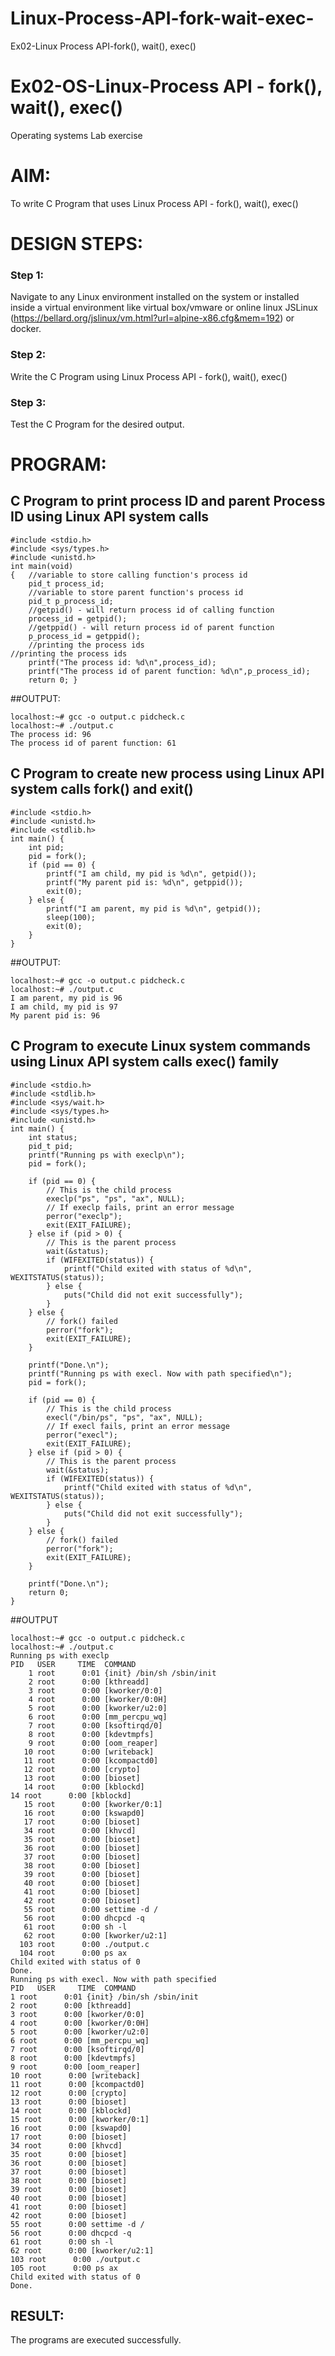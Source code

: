 # Linux-Process-API-fork-wait-exec-
Ex02-Linux Process API-fork(), wait(), exec()
# Ex02-OS-Linux-Process API - fork(), wait(), exec()
Operating systems Lab exercise


# AIM:
To write C Program that uses Linux Process API - fork(), wait(), exec()

# DESIGN STEPS:

### Step 1:

Navigate to any Linux environment installed on the system or installed inside a virtual environment like virtual box/vmware or online linux JSLinux (https://bellard.org/jslinux/vm.html?url=alpine-x86.cfg&mem=192) or docker.

### Step 2:

Write the C Program using Linux Process API - fork(), wait(), exec()

### Step 3:

Test the C Program for the desired output. 

# PROGRAM:

## C Program to print process ID and parent Process ID using Linux API system calls
```
#include <stdio.h>
#include <sys/types.h>
#include <unistd.h>
int main(void)
{	//variable to store calling function's process id
	pid_t process_id;
	//variable to store parent function's process id
	pid_t p_process_id;
	//getpid() - will return process id of calling function
	process_id = getpid();
	//getppid() - will return process id of parent function
	p_process_id = getppid();
	//printing the process ids
//printing the process ids
	printf("The process id: %d\n",process_id);
	printf("The process id of parent function: %d\n",p_process_id);
	return 0; }
```

##OUTPUT:
```
localhost:~# gcc -o output.c pidcheck.c
localhost:~# ./output.c
The process id: 96
The process id of parent function: 61
```
## C Program to create new process using Linux API system calls fork() and exit()
```
#include <stdio.h>
#include <unistd.h>
#include <stdlib.h>
int main() {
    int pid;
    pid = fork();
    if (pid == 0) {
        printf("I am child, my pid is %d\n", getpid());
        printf("My parent pid is: %d\n", getppid());
        exit(0);
    } else {
        printf("I am parent, my pid is %d\n", getpid());
        sleep(100);
        exit(0);
    }
}
```
##OUTPUT:
```
localhost:~# gcc -o output.c pidcheck.c
localhost:~# ./output.c
I am parent, my pid is 96
I am child, my pid is 97
My parent pid is: 96
```

## C Program to execute Linux system commands using Linux API system calls exec() family
```
#include <stdio.h>
#include <stdlib.h>
#include <sys/wait.h>
#include <sys/types.h>
#include <unistd.h>
int main() {
    int status;
    pid_t pid;
    printf("Running ps with execlp\n");
    pid = fork();
    
    if (pid == 0) {
        // This is the child process
        execlp("ps", "ps", "ax", NULL);
        // If execlp fails, print an error message
        perror("execlp");
        exit(EXIT_FAILURE);
    } else if (pid > 0) {
        // This is the parent process
        wait(&status);
        if (WIFEXITED(status)) {
            printf("Child exited with status of %d\n", WEXITSTATUS(status));
        } else {
            puts("Child did not exit successfully");
        }
    } else {
        // fork() failed
        perror("fork");
        exit(EXIT_FAILURE);
    }
    
    printf("Done.\n");
    printf("Running ps with execl. Now with path specified\n");
    pid = fork();
    
    if (pid == 0) {
        // This is the child process
        execl("/bin/ps", "ps", "ax", NULL);
        // If execl fails, print an error message
        perror("execl");
        exit(EXIT_FAILURE);
    } else if (pid > 0) {
        // This is the parent process
        wait(&status);
        if (WIFEXITED(status)) {
            printf("Child exited with status of %d\n", WEXITSTATUS(status));
        } else {
            puts("Child did not exit successfully");
        }
    } else {
        // fork() failed
        perror("fork");
        exit(EXIT_FAILURE);
    }
    
    printf("Done.\n");
    return 0;
}
```

##OUTPUT
```
localhost:~# gcc -o output.c pidcheck.c
localhost:~# ./output.c
Running ps with execlp
PID   USER     TIME  COMMAND
    1 root      0:01 {init} /bin/sh /sbin/init
    2 root      0:00 [kthreadd]
    3 root      0:00 [kworker/0:0]
    4 root      0:00 [kworker/0:0H]
    5 root      0:00 [kworker/u2:0]
    6 root      0:00 [mm_percpu_wq]
    7 root      0:00 [ksoftirqd/0]
    8 root      0:00 [kdevtmpfs]
    9 root      0:00 [oom_reaper]
   10 root      0:00 [writeback]
   11 root      0:00 [kcompactd0]
   12 root      0:00 [crypto]
   13 root      0:00 [bioset]
   14 root      0:00 [kblockd]
14 root      0:00 [kblockd]
   15 root      0:00 [kworker/0:1]
   16 root      0:00 [kswapd0]
   17 root      0:00 [bioset]
   34 root      0:00 [khvcd]
   35 root      0:00 [bioset]
   36 root      0:00 [bioset]
   37 root      0:00 [bioset]
   38 root      0:00 [bioset]
   39 root      0:00 [bioset]
   40 root      0:00 [bioset]
   41 root      0:00 [bioset]
   42 root      0:00 [bioset]
   55 root      0:00 settime -d /
   56 root      0:00 dhcpcd -q
   61 root      0:00 sh -l
   62 root      0:00 [kworker/u2:1]
  103 root      0:00 ./output.c
  104 root      0:00 ps ax
Child exited with status of 0
Done.
Running ps with execl. Now with path specified
PID   USER     TIME  COMMAND
1 root      0:01 {init} /bin/sh /sbin/init
2 root      0:00 [kthreadd]
3 root      0:00 [kworker/0:0]
4 root      0:00 [kworker/0:0H]
5 root      0:00 [kworker/u2:0]
6 root      0:00 [mm_percpu_wq]
7 root      0:00 [ksoftirqd/0]
8 root      0:00 [kdevtmpfs]
9 root      0:00 [oom_reaper]
10 root      0:00 [writeback]
11 root      0:00 [kcompactd0]
12 root      0:00 [crypto]
13 root      0:00 [bioset]
14 root      0:00 [kblockd]
15 root      0:00 [kworker/0:1]
16 root      0:00 [kswapd0]
17 root      0:00 [bioset]
34 root      0:00 [khvcd]
35 root      0:00 [bioset]
36 root      0:00 [bioset]
37 root      0:00 [bioset]
38 root      0:00 [bioset]
39 root      0:00 [bioset]
40 root      0:00 [bioset]
41 root      0:00 [bioset]
42 root      0:00 [bioset]
55 root      0:00 settime -d /
56 root      0:00 dhcpcd -q
61 root      0:00 sh -l
62 root      0:00 [kworker/u2:1]
103 root      0:00 ./output.c
105 root      0:00 ps ax
Child exited with status of 0
Done.
```
## RESULT:
The programs are executed successfully.
